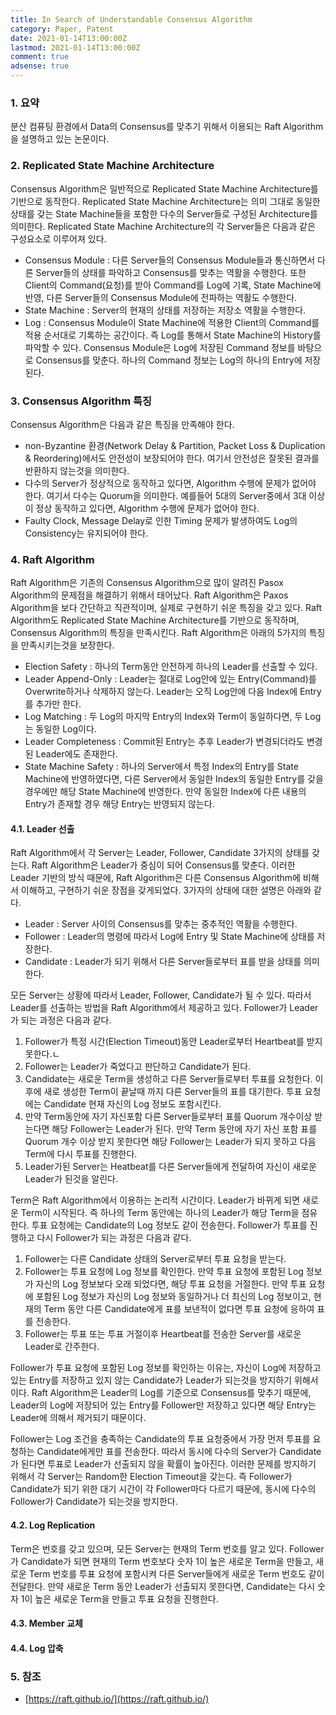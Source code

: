 ```yaml
---
title: In Search of Understandable Consensus Algorithm
category: Paper, Patent
date: 2021-01-14T13:00:00Z
lastmod: 2021-01-14T13:00:00Z
comment: true
adsense: true
---
```


### 1. 요약

분산 컴퓨팅 환경에서 Data의 Consensus를 맞추기 위해서 이용되는 Raft Algorithm을 설명하고 있는 논문이다.

### 2. Replicated State Machine Architecture

Consensus Algorithm은 일반적으로 Replicated State Machine Architecture를 기반으로 동작한다. Replicated State Machine Architecture는 의미 그대로 동일한 상태를 갖는 State Machine들을 포함한 다수의 Server들로 구성된 Architecture를 의미한다. Replicated State Machine Architecture의 각 Server들은 다음과 같은 구성요소로 이루어져 있다.

* Consensus Module : 다른 Server들의 Consensus Module들과 통신하면서 다른 Server들의 상태를 파악하고 Consensus를 맞추는 역활을 수행한다. 또한 Client의 Command(요청)를 받아 Command를 Log에 기록, State Machine에 반영, 다른 Server들의 Consensus Module에 전파하는 역활도 수행한다.
* State Machine : Server의 현재의 상태를 저장하는 저장소 역활을 수행한다.
* Log : Consensus Module이 State Machine에 적용한 Client의 Command를 적용 순서대로 기록하는 공간이다. 즉 Log를 통해서 State Machine의 History를 파악할 수 있다. Consensus Module은 Log에 저장된 Command 정보를 바탕으로 Consensus를 맞춘다. 하나의 Command 정보는 Log의 하나의 Entry에 저장된다.

### 3. Consensus Algorithm 특징

Consensus Algorithm은 다음과 같은 특징을 만족해야 한다.

* non-Byzantine 환경(Network Delay & Partition, Packet Loss & Duplication & Reordering)에서도 안전성이 보장되어야 한다. 여기서 안전성은 잘못된 결과를 반환하지 않는것을 의미한다.
* 다수의 Server가 정상적으로 동작하고 있다면, Algorithm 수행에 문제가 없어야 한다. 여기서 다수는 Quorum을 의미한다. 예를들어 5대의 Server중에서 3대 이상이 정상 동작하고 있다면, Algorithm 수행에 문제가 없어야 한다.
* Faulty Clock, Message Delay로 인한 Timing 문제가 발생하여도 Log의 Consistency는 유지되어야 한다.

### 4. Raft Algorithm

Raft Algorithm은 기존의 Consensus Algorithm으로 많이 알려진 Pasox Algorithm의 문제점을 해결하기 위해서 태어났다. Raft Algorithm은 Paxos Algorithm을 보다 간단하고 직관적이며, 실제로 구현하기 쉬운 특징을 갖고 있다. Raft Algorithm도 Replicated State Machine Architecture를 기반으로 동작하며, Consensus Algorithm의 특징을 만족시킨다. Raft Algorithm은 아래의 5가지의 특징을 만족시키는것을 보장한다.

* Election Safety : 하나의 Term동안 안전하게 하나의 Leader를 선출할 수 있다.
* Leader Append-Only : Leader는 절대로 Log안에 있는 Entry(Command)를 Overwrite하거나 삭제하지 않는다. Leader는 오직 Log안에 다음 Index에 Entry를 추가만 한다.
* Log Matching : 두 Log의 마지막 Entry의 Index와 Term이 동일하다면, 두 Log는 동일한 Log이다.
* Leader Completeness : Commit된 Entry는 추후 Leader가 변경되더라도 변경된 Leader에도 존재한다.
* State Machine Safety : 하나의 Server에서 특정 Index의 Entry를 State Machine에 반영하였다면, 다른 Server에서 동일한 Index의 동일한 Entry를 갖을 경우에만 해당 State Machine에 반영한다. 만약 동일한 Index에 다른 내용의 Entry가 존재할 경우 해당 Entry는 반영되지 않는다.

#### 4.1. Leader 선출

Raft Algorithm에서 각 Server는 Leader, Follower, Candidate 3가지의 상태를 갖는다. Raft Algorithm은 Leader가 중심이 되어 Consensus를 맞춘다. 이러한 Leader 기반의 방식 때문에, Raft Algorithm은 다른 Consensus Algorithm에 비해서 이해하고, 구현하기 쉬운 장점을 갖게되었다. 3가자의 상태에 대한 설명은 아래와 같다.

* Leader : Server 사이의 Consensus를 맞추는 중추적인 역활을 수행한다.
* Follower : Leader의 명령에 따라서 Log에 Entry 및 State Machine에 상태를 저장한다.
* Candidate : Leader가 되기 위해서 다른 Server들로부터 표를 받을 상태를 의미한다.

모든 Server는 상황에 따라서 Leader, Follower, Candidate가 될 수 있다. 따라서 Leader를 선출하는 방법을 Raft Algorithm에서 제공하고 있다. Follower가 Leader가 되는 과정은 다음과 같다.

1. Follower가 특정 시간(Election Timeout)동안 Leader로부터 Heartbeat를 받지 못한다.ㄴ
1. Follower는 Leader가 죽었다고 판단하고 Candidate가 된다.
1. Candidate는 새로운 Term을 생성하고 다른 Server들로부터 투표를 요청한다. 이후에 새로 생성한 Term이 끝날때 까지 다른 Server들의 표를 대기한다. 투표 요청에는 Candidate 현재 자신의 Log 정보도 포함시킨다.
1. 만약 Term동안에 자기 자신포함 다른 Server들로부터 표를 Quorum 개수이상 받는다면 해당 Follower는 Leader가 된다. 만약 Term 동안에 자기 자신 포함 표를 Quorum 개수 이상 받지 못한다면 해당 Follower는 Leader가 되지 못하고 다음 Term에 다시 투표를 진행한다.
1. Leader가된 Server는 Heatbeat를 다른 Server들에게 전달하여 자신이 새로운 Leader가 된것을 알린다.

Term은 Raft Algorithm에서 이용하는 논리적 시간이다. Leader가 바뀌게 되면 새로운 Term이 시작된다. 즉 하나의 Term 동안에는 하나의 Leader가 해당 Term을 점유한다. 투표 요청에는 Candidate의 Log 정보도 같이 전송한다. Follower가 투표를 진행하고 다시 Follower가 되는 과정은 다음과 같다.

1. Follower는 다른 Candidate 상태의 Server로부터 투표 요청을 받는다.
1. Follower는 투표 요청에 Log 정보를 확인한다. 만약 투표 요청에 포함된 Log 정보가 자신의 Log 정보보다 오래 되었다면, 해당 투표 요청을 거절한다. 만약 투표 요청에 포함된 Log 정보가 자신의 Log 정보와 동일하거나 더 최신의 Log 정보이고, 현재의 Term 동안 다른 Candidate에게 표를 보낸적이 없다면 투표 요청에 응하여 표를 전송한다.
1. Follower는 투표 또는 투표 거절이후 Heartbeat를 전송한 Server를 새로운 Leader로 간주한다.

Follower가 투표 요청에 포함된 Log 정보를 확인하는 이유는, 자신이 Log에 저장하고 있는 Entry를 저장하고 있지 않는 Candidate가 Leader가 되는것을 방지하기 위해서이다. Raft Algorithm은 Leader의 Log를 기준으로 Consensus를 맞추기 때문에, Leader의 Log에 저장되어 있는 Entry를 Follower만 저장하고 있다면 해당 Entry는 Leader에 의해서 제거되기 때문이다.

Follower는 Log 조건을 충족하는 Candidate의 투표 요청중에서 가장 먼저 투표를 요청하는 Candidate에게만 표를 전송한다. 따라서 동시에 다수의 Server가 Candidate가 된다면 투표로 Leader가 선출되지 않을 확률이 높아진다. 이러한 문제를 방지하기 위해서 각 Server는 Random한 Election Timeout을 갖는다. 즉 Follower가 Candidate가 되기 위한 대기 시간이 각 Follower마다 다르기 때문에, 동시에 다수의 Follower가 Candidate가 되는것을 방지한다.

#### 4.2. Log Replication

Term은 번호를 갖고 있으며, 모든 Server는 현재의 Term 번호를 알고 있다. Follower가 Candidate가 되면 현재의 Term 번호보다 숫자 1이 높은 새로운 Term을 만들고, 새로운 Term 번호를 투표 요청에 포함시켜 다른 Server들에게 새로운 Term 번호도 같이 전달한다. 만약 새로운 Term 동안 Leader가 선출되지 못한다면, Candidate는 다시 숫자 1이 높은 새로운 Term을 만들고 투표 요청을 진행한다.

#### 4.3. Member 교체

#### 4.4. Log 압축

### 5. 참조

* [https://raft.github.io/](https://raft.github.io/)